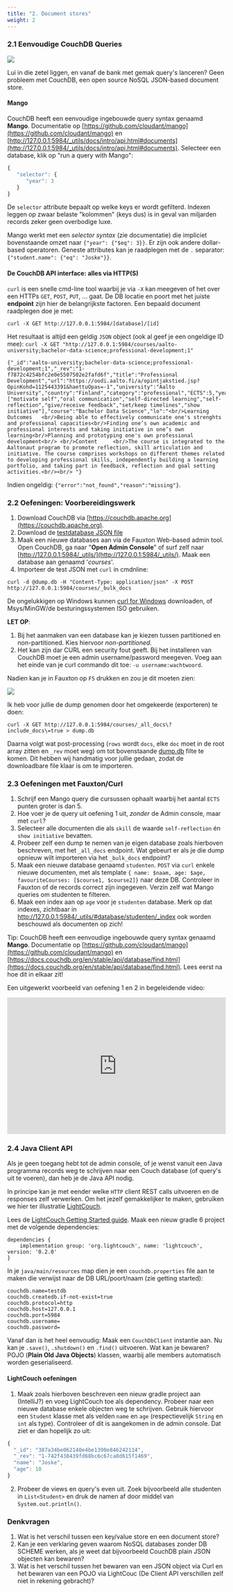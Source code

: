 ```yaml
---
title: "2. Document stores"
weight: 2
---
```


### 2.1 Eenvoudige CouchDB Queries

![](/slides/img/couchdb.png)

Lui in die zetel liggen, en vanaf de bank met gemak query's lanceren? Geen probleem met CouchDB, een open source NoSQL JSON-based document store. 

#### Mango

CouchDB heeft een eenvoudige ingebouwde query syntax genaamd **Mango**. Documentatie op [https://github.com/cloudant/mango](https://github.com/cloudant/mango) en [http://127.0.0.1:5984/_utils/docs/intro/api.html#documents](http://127.0.0.1:5984/_utils/docs/intro/api.html#documents). Selecteer een database, klik op "run a query with Mango":

```javascript
{
   "selector": {
      "year": 3
   }
}
```

De `selector` attribute bepaalt op welke keys er wordt gefilterd. Indexen leggen op zwaar belaste "kolommen" (keys dus) is in geval van miljarden records zeker geen overbodige luxe. 

Mango werkt met een _selector syntax_ (zie documentatie) die impliciet bovenstaande omzet naar `{"year": {"$eq": 3}}`. Er zijn ook andere dollar-based operatoren. Geneste attributes kan je raadplegen met de `.` separator: `{"student.name": {"eq": "Joske"}}`. 

#### De CouchDB API interface: alles via HTTP(S)

`curl` is een snelle cmd-line tool waarbij je via `-X` kan meegeven of het over een HTTPs `GET`, `POST`, `PUT`, ... gaat. De DB locatie en poort met het juiste **endpoint** zijn hier de belangrijkste factoren. Een bepaald document raadplegen doe je met:

```
curl -X GET http://127.0.0.1:5984/[database]/[id]
```

Het resultaat is altijd een geldig `JSON` object (ook al geef je een ongeldige ID mee): `curl -X GET "http://127.0.0.1:5984/courses/aalto-university;bachelor-data-science;professional-development;1"`

```
{"_id":"aalto-university;bachelor-data-science;professional-development;1","_rev":"1-f7872c4254bfc2e0e5507502e2fafd6f","title":"Professional Development","url":"https://oodi.aalto.fi/a/opintjakstied.jsp?OpinKohd=1125443391&haettuOpas=-1","university":"Aalto University","country":"Finland","category":"professional","ECTS":5,"year":1,"optional":true,"skills":["motivate self","oral communication","self-directed learning","self-reflection","give/receive feedback","set/keep timelines","show initiative"],"course":"Bachelor Data Science","lo":"<br/>Learning Outcomes   <br/>Being able to effectively communicate one's strenghts and professional capacities<br/>Finding one’s own academic and professional interests and taking initiative in one’s own learning<br/>Planning and prototyping one's own professional development<br/> <br/>Content     <br/>The course is integrated to the Aaltonaut program to promote reflection, skill articulation and initiative. The course comprises workshops on different themes related to developing professional skills, independently building a learning portfolio, and taking part in feedback, reflection and goal setting activities.<br/><br/> "}
```

Indien ongeldig: `{"error":"not_found","reason":"missing"}`.

### 2.2 Oefeningen: Voorbereidingswerk

1. Download CouchDB via [https://couchdb.apache.org](https://couchdb.apache.org).
2. Download de [testdatabase JSON file](/db/dump.db)
3. Maak een nieuwe databases aan via de Fauxton Web-based admin tool. Open CouchDB, ga naar "**Open Admin Console**" of surf zelf naar [http://127.0.0.1:5984/_utils/](http://127.0.0.1:5984/_utils/). Maak een database aan genaamd '_courses_'.
4. Importeer de test JSON met `curl` in cmdnline:

```
curl -d @dump.db -H "Content-Type: application/json" -X POST http://127.0.0.1:5984/courses/_bulk_docs
```

De ongelukkigen op Windows kunnen [curl for Windows](https://curl.haxx.se/windows/) downloaden, of Msys/MinGW/de besturingssystemen ISO gebruiken. 

**LET OP**: 

1. Bij het aanmaken van een database kan je kiezen tussen partitioned en non-partitioned. Kies hiervoor _non-partitioned_.
2. Het kan zijn dar CURL een security fout geeft. Bij het installeren van CouchDB moet je een admin username/password meegeven. Voeg aan het einde van je curl commando dit toe: `-u username:wachtwoord`.

Nadien kan je in Fauxton op `F5` drukken en zou je dit moeten zien:

![](/img/fauxton.jpg)

Ik heb voor jullie de dump genomen door het omgekeerde (exporteren) te doen:

```
curl -X GET http://127.0.0.1:5984/courses/_all_docs\?include_docs\=true > dump.db
```

Daarna volgt wat post-processing (`rows` wordt `docs`, elke `doc` moet in de root array zitten en `_rev` moet weg) om tot bovenstaande [dump.db](/db/dump.db) filte te komen. Dit hebben wij handmatig voor jullie gedaan, zodat de downloadbare file klaar is om te importeren. 

### 2.3 Oefeningen met Fauxton/Curl

1. Schrijf een Mango query die cursussen ophaalt waarbij het aantal `ECTS` punten groter is dan 5. 
2. Hoe voer je de query uit oefening 1 uit, _zonder_ de Admin console, maar met `curl`? 
3. Selecteer alle documenten die als `skill` de waarde `self-reflection` én `show initiative` bevatten.
4. Probeer zelf een dump te nemen van je eigen database zoals hierboven beschreven, met het `_all_docs` endpoint. Wat gebeurt er als je die dump opnieuw wilt importeren via het `_bulk_docs` endpoint?
5. Maak een nieuwe database genaamd `studenten`. `POST` via `curl` enkele nieuwe documenten, met als template `{ name: $naam, age: $age, favouriteCourses: [$course1, $course2]}` naar deze DB. Controleer in Fauxton of de records correct zijn ingegeven. Verzin zelf wat Mango queries om studenten te filteren. 
6. Maak een index aan op `age` voor je `studenten` database. Merk op dat indexes, zichtbaar in http://127.0.0.1:5984/_utils/#database/studenten/_index ook worden beschouwd als documenten op zich!

Tip: CouchDB heeft een eenvoudige ingebouwde query syntax genaamd **Mango**. Documentatie op [https://github.com/cloudant/mango](https://github.com/cloudant/mango) en [https://docs.couchdb.org/en/stable/api/database/find.html](https://docs.couchdb.org/en/stable/api/database/find.html). Lees eerst na hoe dit in elkaar zit! 

Een uitgewerkt voorbeeld van oefening 1 en 2 in begeleidende video:

<div style="position: relative; padding-bottom: 62.5%; height: 0;"><iframe src="https://www.loom.com/embed/723d495a34bb4a77aa8e406761a3ba4d" frameborder="0" webkitallowfullscreen mozallowfullscreen allowfullscreen style="position: absolute; top: 0; left: 0; width: 100%; height: 100%;"></iframe></div>


### 2.4 Java Client API

Als je geen toegang hebt tot de admin console, of je wenst vanuit een Java programma records weg te schrijven naar een Couch database (of query's uit te voeren), dan heb je de Java API nodig. 

In principe kan je met eender welke `HTTP` client REST calls uitvoeren en de responses zelf verwerken. Om het jezelf gemakkelijker te maken, gebruiken we hier ter illustratie [LightCouch](http://www.lightcouch.org).

Lees de [LightCouch Getting Started guide](http://www.lightcouch.org/getstarted.html). Maak een nieuw gradle 6 project met de volgende dependencies:

```
dependencies {
    implementation group: 'org.lightcouch', name: 'lightcouch', version: '0.2.0'
}
```

In je `java/main/resources` map dien je een `couchdb.properties` file aan te maken die verwijst naar de DB URL/poort/naam (zie getting started):

```
couchdb.name=testdb
couchdb.createdb.if-not-exist=true
couchdb.protocol=http
couchdb.host=127.0.0.1
couchdb.port=5984
couchdb.username=
couchdb.password=
```

Vanaf dan is het heel eenvoudig: Maak een `CouchDbClient` instantie aan. Nu kan je `.save()`, `.shutdown()` en `.find()` uitvoeren. Wat kan je bewaren? POJO (**Plain Old Java Objects**) klassen, waarbij alle members automatisch worden geserialiseerd. 

#### LightCouch oefeningen

1. Maak zoals hierboven beschreven een nieuw gradle project aan (IntelliJ?) en voeg LightCouch toe als dependency. Probeer naar een nieuwe database enkele objecten weg te schrijven. Gebruik hiervoor een `Student` klasse met als velden `name` en `age` (respectievelijk `String` en `int` als type). Controleer of dit is aangekomen in de admin console. Dat ziet er dan hopelijk zo uit:

```javascript
{
  "_id": "387a34be062140e4be1390e846242114",
  "_rev": "1-742f438439fd68bc6c67ca0d615f1469",
  "name": "Joske",
  "age": 10
}
```

2. Probeer de views en query's even uit. Zoek bijvoorbeeld alle studenten in `List<Student>` en druk de namen af door middel van `System.out.println()`.

### Denkvragen

1. Wat is het verschil tussen een key/value store en een document store?
2. Kan je een verklaring geven waarom NoSQL databases zonder DB SCHEME werken, als je weet dat bijvoorbeeld CouchDB plain JSON objecten kan bewaren? 
3. Wat is het verschil tussen het bewaren van een JSON object via Curl en het bewaren van een POJO via LightCouc (De Client API verschillen zelf niet in rekening gebracht)? 
